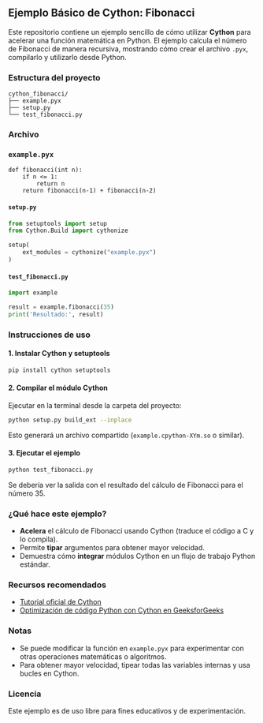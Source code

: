 ## Ejemplo Básico de Cython: Fibonacci

Este repositorio contiene un ejemplo sencillo de cómo utilizar **Cython** para acelerar una función matemática en Python. El ejemplo calcula el número de Fibonacci de manera recursiva, mostrando cómo crear el archivo `.pyx`, compilarlo y utilizarlo desde Python.

### Estructura del proyecto

```
cython_fibonacci/
├── example.pyx
├── setup.py
└── test_fibonacci.py
```


### Archivo

### `example.pyx`

```cython
def fibonacci(int n):
    if n <= 1:
        return n
    return fibonacci(n-1) + fibonacci(n-2)
```


#### `setup.py`

```python
from setuptools import setup
from Cython.Build import cythonize

setup(
    ext_modules = cythonize("example.pyx")
)
```


#### `test_fibonacci.py`

```python
import example

result = example.fibonacci(35)
print('Resultado:', result)
```


### Instrucciones de uso

#### 1. Instalar Cython y setuptools

```bash
pip install cython setuptools
```


#### 2. Compilar el módulo Cython

Ejecutar en la terminal desde la carpeta del proyecto:

```bash
python setup.py build_ext --inplace
```

Esto generará un archivo compartido (`example.cpython-XYm.so` o similar).

#### 3. Ejecutar el ejemplo

```bash
python test_fibonacci.py
```

Se debería ver la salida con el resultado del cálculo de Fibonacci para el número 35.

### ¿Qué hace este ejemplo?

- **Acelera** el cálculo de Fibonacci usando Cython (traduce el código a C y lo compila).
- Permite **tipar** argumentos para obtener mayor velocidad.
- Demuestra cómo **integrar** módulos Cython en un flujo de trabajo Python estándar.


### Recursos recomendados

- [Tutorial oficial de Cython](https://cython.readthedocs.io/en/latest/src/tutorial/cython_tutorial.html)
- [Optimización de código Python con Cython en GeeksforGeeks](https://www.geeksforgeeks.org/python/optimizing-python-code-with-cython/)


### Notas

- Se puede modificar la función en `example.pyx` para experimentar con otras operaciones matemáticas o algoritmos.
- Para obtener mayor velocidad, tipear todas las variables internas y usa bucles en Cython.


### Licencia

Este ejemplo es de uso libre para fines educativos y de experimentación.
